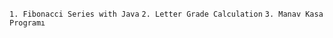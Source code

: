 ```1. Fibonacci Series with Java```
```2. Letter Grade Calculation```
```3. Manav Kasa Programı ```


